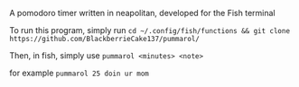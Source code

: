 A pomodoro timer written in neapolitan, developed for the Fish terminal

To run this program, simply run
```cd ~/.config/fish/functions && git clone https://github.com/BlackberrieCake137/pummarol/```

Then, in fish, simply use
```pummarol <minutes> <note>```

for example
`pummarol 25 doin ur mom`
